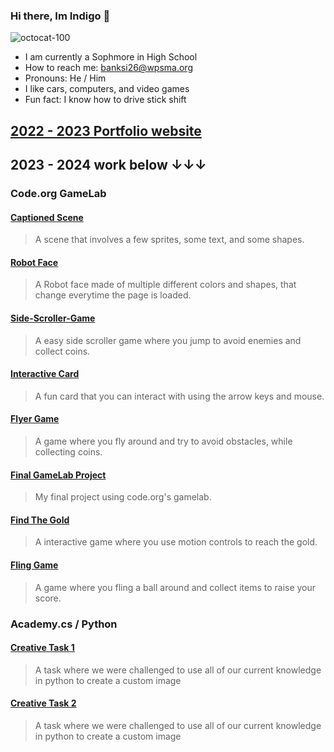 ### Hi there, Im Indigo 👋
![octocat-100](https://github.com/banksi26/Banksi26/assets/117922498/b28b894f-f9cd-470c-acac-00667baf18f0)
- I am currently a Sophmore in High School
- How to reach me: banksi26@wpsma.org
- Pronouns: He / Him
- I like cars, computers, and video games
- Fun fact: I know how to drive stick shift
## [2022 - 2023 Portfolio website](https://banksi26.github.io/Portfolio/index.html)

## 2023 - 2024 work below ↓↓↓

### Code.org GameLab

#### [Captioned Scene](https://studio.code.org/projects/gamelab/RW679yGDC5QFUB-4S6a6JLQoFweXMgJt9mvI-2Jwu7g)
> A scene that involves a few sprites, some text, and some shapes.

#### [Robot Face](https://banksi26.github.io/Robot-face/)
> A Robot face made of multiple different colors and shapes, that change everytime the page is loaded.

#### [Side-Scroller-Game](https://studio.code.org/projects/gamelab/voDLZ2EVwLGOCaK_f28AOI11YsFKoaGm6_bhjZFUrqI)
> A easy side scroller game where you jump to avoid enemies and collect coins.

#### [Interactive Card](https://studio.code.org/projects/gamelab/zbn9RxdcyqCilc1TvCYaKTtfyVQwyanVzUZquiRI2v0)
> A fun card that you can interact with using the arrow keys and mouse.

#### [Flyer Game](https://studio.code.org/projects/gamelab/WyKQ2OHPNAnxSOwolkojY0twAfWwLj2Y4MpJsN22s3k)
> A game where you fly around and try to avoid obstacles, while collecting coins.

#### [Final GameLab Project](https://studio.code.org/projects/gamelab/-Gj-iqoMmOqFGFaoFZOUtfuZNWfJWa-azPmDaFQ0K-w)
> My final project using code.org's gamelab.

#### [Find The Gold](https://ai2.appinventor.mit.edu/#5560083112919040)
> A interactive game where you use motion controls to reach the gold.

#### [Fling Game](https://ai2.appinventor.mit.edu/#5436261806243840)
> A game where you fling a ball around and collect items to raise your score.

### Academy.cs / Python

#### [Creative Task 1](https://academy.cs.cmu.edu/sharing/fireBrickLion7770)
> A task where we were challenged to use all of our current knowledge in python to create a custom image

#### [Creative Task 2](https://academy.cs.cmu.edu/sharing/steelBlueDuck8724)
> A task where we were challenged to use all of our current knowledge in python to create a custom image
